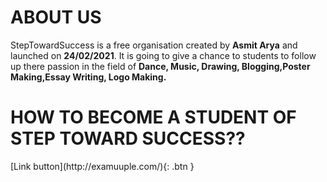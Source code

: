 # ABOUT US
 StepTowardSuccess is a free organisation created by **Asmit Arya** and launched on **24/02/2021**.
It is going to give a chance to students to follow up there passion in the field of **Dance, Music, Drawing, Blogging,Poster Making,Essay Writing, Logo Making.**

# HOW TO BECOME A STUDENT OF STEP TOWARD SUCCESS??
<span class="fs-8">
[Link button](http://examuuple.com/){: .btn }
</span>







